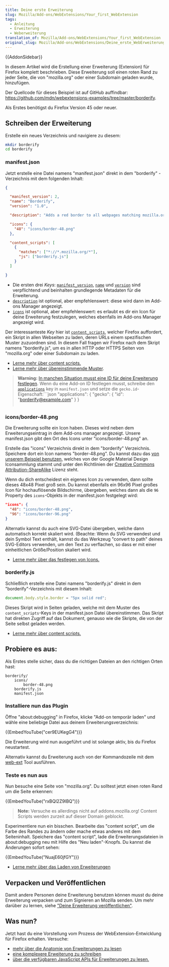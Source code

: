 ```yaml
---
title: Deine erste Erweiterung
slug: Mozilla/Add-ons/WebExtensions/Your_first_WebExtension
tags:
  - Anleitung
  - Erweiterung
  - Weberweiterung
translation_of: Mozilla/Add-ons/WebExtensions/Your_first_WebExtension
original_slug: Mozilla/Add-ons/WebExtensions/Deine_erste_WebErweiterung
---
```

{{AddonSidebar}}

In diesem Artikel wird die Erstellung einer Erweiterung (Extension) für Firefox komplett beschrieben. Diese Erweiterung soll einen roten Rand zu jeder Seite, die von "mozilla.org" oder einer Subdomain geladen wurde, hinzufügen.

Der Quellcode für dieses Beispiel ist auf GitHub auffindbar: <https://github.com/mdn/webextensions-examples/tree/master/borderify>.

Als Erstes benötigst du Firefox Version 45 oder neuer.

## Schreiben der Erweiterung

Erstelle ein neues Verzeichnis und navigiere zu diesem:

```bash
mkdir borderify
cd borderify
```

### manifest.json

Jetzt erstelle eine Datei namens "manifest.json" direkt in dem "borderify" -Verzeichnis mit dem folgenden Inhalt:

```json
{

  "manifest_version": 2,
  "name": "Borderify",
  "version": "1.0",

  "description": "Adds a red border to all webpages matching mozilla.org.",

  "icons": {
    "48": "icons/border-48.png"
  },

  "content_scripts": [
    {
      "matches": ["*://*.mozilla.org/*"],
      "js": ["borderify.js"]
    }
  ]

}
```

- Die ersten drei _Keys_: [`manifest_version`](/en-US/Add-ons/WebExtensions/manifest.json/manifest_version), [`name`](/en-US/Add-ons/WebExtensions/manifest.json/name) und [`version`](/en-US/Add-ons/WebExtensions/manifest.json/version) sind verpflichtend und beinhalten grundlegende Metadaten für die Erweiterung.
- [`description`](/en-US/Add-ons/WebExtensions/manifest.json/description) ist optional, aber empfehlenswert: diese wird dann im Add-ons Manager angezeigt.
- [`icons`](/en-US/Add-ons/WebExtensions/manifest.json/icons) ist optional, aber empfehlenswert: es erlaubt es dir ein Icon für deine Erweiterung festzulegen, welches ebenfalls im Add-ons Manager angezeigt wird.

Der interessanteste _Key_ hier ist [`content_scripts`](/en-US/Add-ons/WebExtensions/manifest.json/content_scripts), welcher Firefox auffordert, ein Skript in allen Webseiten zu laden, deren URLs einem spezifischen Muster zuzuordnen sind. In diesem Fall fragen wir Firefox nach dem Skript namens "borderify.js", um es in allen HTTP oder HTTPS Seiten von "mozilla.org" oder einer Subdomain zu laden.

- [Lerne mehr über content scripts.](/en-US/Add-ons/WebExtensions/Content_scripts)
- [Lerne mehr über übereinstimmende Muster](/en-US/Add-ons/WebExtensions/Match_patterns).

> **Warning:** [In manchen Situation musst eine ID für deine Erweiterung festlegen](/en-US/Add-ons/WebExtensions/WebExtensions_and_the_Add-on_ID#When_do_you_need_an_Add-on_ID). Wenn du eine Add-on ID festlegen musst, schreibe den [`applications`](/en-US/Add-ons/WebExtensions/manifest.json/applications) key in `manifest.json` und setze die `gecko.id`-Eigenschaft:```json
> "applications": {
> "gecko": {
> "id": "borderify@example.com"
> }
> }
>
> ```
>
> ```

### icons/border-48.png

Die Erweiterung sollte ein Icon haben. Dieses wird neben dem Erweiterungseintrag in dem Add-ons manager angezeigt. Unsere manifest.json gibt den Ort des Icons unter "icons/border-48.png" an.

Erstelle das "icons" Verzeichnis direkt in dem "borderify" Verzeichnis. Speichere dort ein Icon namens "border-48.png". Du kannst dazu das [von unserem Beispiel benutzen](https://github.com/mdn/webextensions-examples/blob/master/borderify/icons/border-48.png), welches von der Google Material Design Iconsammlung stammt und unter den Richtlinien der [Creative Commons Attribution-ShareAlike](https://creativecommons.org/licenses/by-sa/3.0/) Lizenz steht.

Wenn du dich entscheidest ein eigenes Icon zu verwenden, dann sollte dieses 48x48 Pixel groß sein. Du kannst ebenfalls ein 96x96 Pixel großes Icon für hochauflösende Bildschirme, übergeben, welches dann als die `96` Property des `icons`-Objekts in der manifest.json festgelegt wird:

```json
"icons": {
  "48": "icons/border-48.png",
  "96": "icons/border-96.png"
}
```

Alternativ kannst du auch eine SVG-Datei übergeben, welche dann automatisch korrekt skaliert wird.
(Beachte: Wenn du SVG verwendest und dein Symbol Text enthält, kannst du das Werkzeug "convert to path" deines SVG-Editors verwenden, um den Text zu verflachen, so dass er mit einer einheitlichen Größe/Position skaliert wird.

- [Lerne mehr über das festlegen von Icons.](/en-US/Add-ons/WebExtensions/manifest.json/icons)

### borderify.js

Schließlich erstelle eine Datei namens "borderify.js" direkt in dem "borderify"-Verzeichnis mit diesem Inhalt:

```js
document.body.style.border = "5px solid red";
```

Dieses Skript wird in Seiten geladen, welche mit dem Muster des `content_scripts`-Keys in der manifest.json Datei übereinstimmen. Das Skript hat direkten Zugriff auf das Dokument, genauso wie die Skripte, die von der Seite selbst geladen werden.

- [Lerne mehr über content scripts.](/en-US/Add-ons/WebExtensions/Content_scripts)

## Probiere es aus:

Als Erstes stelle sicher, dass du die richtigen Dateien an den richtigen Orten hast:

    borderify/
        icons/
            border-48.png
        borderify.js
        manifest.json

### Installiere nun das Plugin

Öffne "about:debugging" in Firefox, klicke "Add-on temporär laden" und wähle eine beliebige Datei aus deinem Erweiterungsverzeichnis:

{{EmbedYouTube("cer9EUKegG4")}}

Die Erweiterung wird nun ausgeführt und ist solange aktiv, bis du Firefox neustartest.

Alternativ kannst du Erweiterung auch von der Kommandozeile mit dem [web-ext](/de/docs/Mozilla/Add-ons/WebExtensions/Getting_started_with_web-ext) Tool ausführen.

### Teste es nun aus

Nun besuche eine Seite von "mozilla.org". Du solltest jetzt einen roten Rand um die Seite erkennen:

{{EmbedYouTube("rxBQl2Z9IBQ")}}

> **Note:** Versuche es allerdings nicht auf addons.mozilla.org! Content Scripts werden zurzeit auf dieser Domain geblockt.

Experimentiere nun ein bisschen. Bearbeite das "content script", um die Farbe des Randes zu ändern oder mache etwas anderes mit dem Seiteninhalt. Speichere das "content script", lade die Erweiterungsdateien in about:debugging neu mit Hilfe des "Neu laden"-Knopfs. Du kannst die Änderungen sofort sehen:

{{EmbedYouTube("NuajE60jfGY")}}

- [Lerne mehr über das Laden von Erweiterungen](/en-US/Add-ons/WebExtensions/Temporary_Installation_in_Firefox)

## Verpacken und Veröffentlichen

Damit andere Personen deine Erweiterung benutzen können musst du deine Erweiterung verpacken und zum Signieren an Mozilla senden. Um mehr darüber zu lernen, siehe ["Deine Erweiterung veröffentlichen"](/de/docs/Mozilla/Add-ons/WebExtensions/Publishing_your_WebExtension).

## Was nun?

Jetzt hast du eine Vorstellung vom Prozess der WebExtension-Entwicklung für Firefox erhalten. Versuche:

- [mehr über die Anatomie von Erweiterungen zu lesen](/en-US/Add-ons/WebExtensions/Anatomy_of_a_WebExtension)
- [eine komplexere Erweiterung zu schreiben](/en-US/Add-ons/WebExtensions/Your_second_WebExtension)
- [über die verfügbaren JavaScript APIs für Erweiterungen zu lesen.](/en-US/Add-ons/WebExtensions/API)
